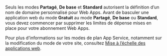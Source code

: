 Seuls les modes **Partagé**, **De base** et **Standard** autorisent la définition d’un nom de domaine personnalisé pour Web Apps. Avant de basculer une application web du mode **Gratuit** au mode **Partagé**, **De base** ou **Standard**, vous devez commencer par supprimer les limites de dépense mises en place pour votre abonnement Web Apps.

Pour plus d’informations sur les modes de plan App Service, notamment sur la modification du mode de votre site, consultez [Mise à l’échelle des applications web](../article/app-service-web/web-sites-scale.md).

<!---HONumber=August15_HO6-->